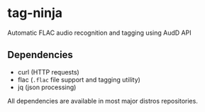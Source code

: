 # tag-ninja
Automatic FLAC audio recognition and tagging using AudD API

## Dependencies
- curl (HTTP requests)
- flac (`.flac` file support and tagging utility)
- jq (json processing)

All dependencies are available in most major distros repositories.
